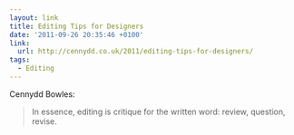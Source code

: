 ```yaml
---
layout: link
title: Editing Tips for Designers
date: '2011-09-26 20:35:46 +0100'
link:
  url: http://cennydd.co.uk/2011/editing-tips-for-designers/
tags:
  - Editing
---
```

Cennydd Bowles:

> In essence, editing is critique for the written word: review, question, revise.
